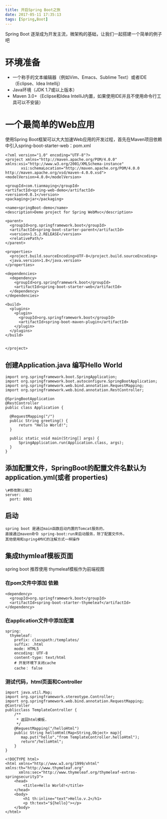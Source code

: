 ```yaml
---
title: 开启Spring Boot之旅
date: 2017-05-11 17:35:13
tags: [Spring,Boot]
---
```

Spring Boot 逐渐成为开发主流，微架构的基础，让我们一起搭建一个简单的例子吧
<!-- more -->
# 环境准备

- 一个称手的文本编辑器（例如Vim、Emacs、Sublime Text）或者IDE（Eclipse、Idea Intellij）  
- Java环境（JDK 1.7或以上版本）  
- Maven 3.0+（Eclipse和Idea IntelliJ内置，如果使用IDE并且不使用命令行工具可以不安装）  

# 一个最简单的Web应用
  使用Spring Boot框架可以大大加速Web应用的开发过程，首先在Maven项目依赖中引入spring-boot-starter-web：pom.xml
  ```
<?xml version="1.0" encoding="UTF-8"?>
<project xmlns="http://maven.apache.org/POM/4.0.0" xmlns:xsi="http://www.w3.org/2001/XMLSchema-instance"
         xsi:schemaLocation="http://maven.apache.org/POM/4.0.0 http://maven.apache.org/xsd/maven-4.0.0.xsd">
  <modelVersion>4.0.0</modelVersion>

  <groupId>com.tianmaying</groupId>
  <artifactId>spring-web-demo</artifactId>
  <version>0.0.1</version>
  <packaging>jar</packaging>

  <name>springBoot-demo</name>
  <description>Demo project for Spring WebMvc</description>

  <parent>
    <groupId>org.springframework.boot</groupId>
    <artifactId>spring-boot-starter-parent</artifactId>
    <version>1.5.2.RELEASE</version>
    <relativePath/>
  </parent>

  <properties>
    <project.build.sourceEncoding>UTF-8</project.build.sourceEncoding>
    <java.version>1.8</java.version>
  </properties>

  <dependencies>
    <dependency>
      <groupId>org.springframework.boot</groupId>
      <artifactId>spring-boot-starter-web</artifactId>
    </dependency>
  </dependencies>

  <build>
    <plugins>
      <plugin>
        <groupId>org.springframework.boot</groupId>
        <artifactId>spring-boot-maven-plugin</artifactId>
      </plugin>
    </plugins>
  </build>


</project>
  ```

  ## 创建Application.java 编写Hello World
  ```
import org.springframework.boot.SpringApplication;
import org.springframework.boot.autoconfigure.SpringBootApplication;
import org.springframework.web.bind.annotation.RequestMapping;
import org.springframework.web.bind.annotation.RestController;

@SpringBootApplication
@RestController
public class Application {

    @RequestMapping("/")
    public String greeting() {
        return "Hello World!";
    }

    public static void main(String[] args) {
        SpringApplication.run(Application.class, args);
    }
}
  ```

  ## 添加配置文件，SpringBoot的配置文件名默认为application.yml(或者 properties)
```
\#修改默认端口
server:
  port: 8001
```

## 启动
```
spring boot 是通过main函数启动内置的Tomcat服务的，
直接通过maven命令 spring-boot:run来启动服务，除了配置文件外，
其他使用和spring4MVC的注解方式一样操作
```
## 集成thymleaf模板页面
   spring boot 推荐使用 thymeleaf模板作为前端视图
### 在pom文件中添加 依赖
```
<dependency>
  <groupId>org.springframework.boot</groupId>
  <artifactId>spring-boot-starter-thymeleaf</artifactId>
</dependency>
```
### 在application文件中添加配置
```
spring:
  thymeleaf:
    prefix: classpath:/templates/  
    suffix: .html  
    mode: HTML5  
    encoding: UTF-8  
    content-type: text/html  
    # 开发环境下关闭cache
    cache： false  
```
### 测试代码，html页面和Controller
```
import java.util.Map;  
import org.springframework.stereotype.Controller;  
import org.springframework.web.bind.annotation.RequestMapping; 
@Controller   
publicclass TemplateController {  
    /**  
     * 返回html模板.  
     */  
    @RequestMapping("/helloHtml")  
    public String helloHtml(Map<String,Object> map){  
       map.put("hello","from TemplateController.helloHtml");  
       return"/helloHtml";  
    }  
} 
```

```
<!DOCTYPE html>  
<html xmlns="http://www.w3.org/1999/xhtml" xmlns:th="http://www.thymeleaf.org"  
      xmlns:sec="http://www.thymeleaf.org/thymeleaf-extras-springsecurity3">  
    <head>  
        <title>Hello World!</title>  
    </head>  
    <body>  
        <h1 th:inline="text">Hello.v.2</h1>  
        <p th:text="${hello}"></p>  
    </body>  
</html>
```

